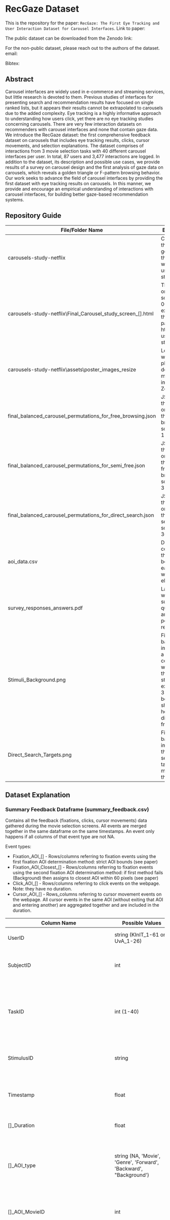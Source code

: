 # RecGaze Dataset 

This is the repository for the paper: `RecGaze: The First Eye Tracking and User Interaction Dataset for Carousel Interfaces`. Link to paper:

The public dataset can be downloaded from the Zenodo link: 

For the non-public dataset, please reach out to the authors of the dataset. email: 

Bibtex:


## Abstract 
Carousel interfaces are widely used in e-commerce and streaming services, but little research is devoted to them. Previous studies of interfaces for presenting search and recommendation results have focused on single ranked lists, but it appears their results cannot be extrapolated to carousels due to the added complexity. Eye tracking is a highly informative approach to understanding how users click, yet there are no eye tracking studies concerning carousels. There are very few interaction datasets on recommenders with carousel interfaces and none that contain gaze data. We introduce the RecGaze dataset: the first comprehensive feedback dataset on carousels that includes eye tracking results, clicks, cursor movements, and selection explanations. The dataset comprises of interactions from 3  movie selection tasks with $40$ different carousel interfaces per user. In total, 87 users and 3,477 interactions are logged. In addition to the dataset, its description and possible use cases, we provide results of a survey on carousel design and the first analysis of gaze data on carousels, which reveals a golden triangle or F-pattern browsing behavior. Our work seeks to advance the field of carousel interfaces by providing the first dataset with eye tracking results on carousels. In this manner, we provide and encourage an empirical understanding of interactions with carousel interfaces, for building better gaze-based recommendation systems.


## Repository Guide
| File/Folder Name | Explanation 
| -------- | -------- | 
| carousels-study-netflix | Contains all the code for generating the carousel webpages used in the study. | 
| carousels-study-netflix\Final_Carousel_study_screen_[].html | The 40 (+1 one test screen called 00 for explaining the study to participants) html screens used in the study. | 
| carousels-study-netflix\assets\poster_images_resize | Location where to place downloaded movie poster images from Zenodo. |
| final_balanced_carousel_permutations_for_free_browsing.json | JSON with the genre ordering of the free-browsing screens from 1 to 30. |
| final_balanced_carousel_permutations_for_semi_free.json | JSON with the genre ordering of the semi-free browsing screens from 31 to 35. |
| final_balanced_carousel_permutations_for_direct_search.json | JSON with the genre ordering of the direct search screens from 36 to 40. |
| aoi_data.csv | Dataframe containing the AOI boxes for each of the webpage elements. |
| survey_responses_answers.pdf | Latex table with all the survey questions and their possible resposnes. |
| Stimuli_Background.png | Fixed stimuli background image that is a to-scale copy of the webpages of the user study extended to 3 pages to be able to show horizontal displacement from swipes.
| Direct_Search_Targets.png | Fixed stimuli background image with the direct search targets marked on the image. |


## Dataset Explanation

### Summary Feedback Dataframe (summary_feedback.csv)

Contains all the feedback (fixations, clicks, cursor movements) data gathered during the movie selection screens. All events are merged together in the same dataframe on the same timestamps. An event only happens if all columns of that event type are not NA. 

Event types:
- Fixation_AOI_[] - Rows/columns referring to fixation events using the first fixation AOI determination method: strict AOI bounds (see paper)
- Fixation_AOI_Closest_[] - Rows/columns referring to fixation events using the second fixation AOI determination method: if first method fails (Background) then assigns to closest AOI within 60 pixels (see paper)
- Click_AOI_[] - Rows/columns referring to click events on the webpage. Note: they have no duration.
- Cursor_AOI_[] - Rows_columns referring to cursor movement events on the webpage. All cursor events in the same AOI (without exiting that AOI and entering another) are aggregated together and are included in the duration. 





| Column Name | Possible Values | Explanation |  
|------------|----------------|-------------|  
| UserID | string (KInIT_1-61 or UvA_1-26) | Institute where the data was gathered, followed by a simple ID for the participant. |  
| SubjectID | int | Identifier assigned to participants in the user study system. Can be ignored for the public dataset. |  
| TaskID | int (1-40)  | Identifier for the screen/task from which data was gathered. 1-30 are the 30 Free-browsing tasks/screens. 31-35 are the 5 Semi-free browsing tasks/screens. And 36-40 are the 5 direct search tasks/screens. |  
| StimulusID | string | The filename of the video screen recording (for use in the non-public dataset). Can be ignored for the public dataset. |  
| Timestamp | float | Timestamp of the event/row in seconds, aligned with the 0:00 start time of the video recording. Data before webpage load and after movie selection is removed. |  
| []_Duration | float | Duration in seconds of the event (e.g., Fixation, Click, Cursor). |  
| []_AOI_type | string (NA, 'Movie', 'Genre', 'Forward', 'Backward', "Background') | Type of the target Area of Interest (AOI). 'Movie' refers to a movie poster, 'Genre' is the genre/topic text, 'Forward' is the right swipe button, 'Backward' is the left swipe button, and 'Background' is background of the webpage or non-AOI. |  
| []_AOI_MovieID | int | If the event targets a movie, this shows the TMDB MovieID (same as `MovieID` in `item_features.csv`). If not, it is NA. |  
| []_AOI_Movie_position_in_carousel | int (1-15) | If targeting a movie, this indicates its position in the carousel (same as `Movie_position_in_carousel` in `item_features.csv`). If not, it is NA. Movies 1-5 are initially shown with the highest ranking (by votes). A forward swipe is required to reach 6-10, another for 11-15, and a third returns to 1-5. Backward swipes move in the opposite direction. |  
| []_AOI_Carousel_position | int (1-10) | If targeting an AOI (Movie, Genre, Forward, Backward) within one of the 10 carousels, this indicates the position of the carousel (same as `Carousel_position` in `item_features.csv`). 1 is the first (topmost) carousel, while 10 is the last. If not targeting a carousel AOI, it is NA. |  
| []_AOI_Carousel_genre | string (NA, 'Action', 'Animation', 'Comedy', 'Crime', 'Drama', 'Fantasy', 'Horror', 'Romance', 'Sci-Fi', 'Thriller') | If targeting an AOI within one of the 10 carousels, this indicates the genre of that carousel (same as `Carousel_genre` in `item_features.csv`). Otherwise, it is NA. |  
| []_AOI_Carousel_genre_is_top_genre | string (NA, 'Not_Top_Genre', 'Top_Genre') | If targeting an AOI within a carousel, this shows whether the carousel’s genre is the user’s top genre (`Top_genre` from `user_features.csv`). Otherwise, it is NA. |  
| []_AOI_Carousel_genre_is_preferred_genre | string (NA, 'Not_Preferred_Genre', 'Preferred_Genre') | If targeting an AOI within a carousel, this shows whether the carousel’s genre is one of the user’s preferred genres (`Preferred_genres` from `user_features.csv`). Otherwise, it is NA. |  
| []_AOI_Carousel_genre_rating | int (1-5) | If targeting an AOI within a carousel, this shows the user’s rating (1 to 5 stars) for the genre (`[]_rating` from `user_features.csv`). Otherwise, it is NA. |  


### Click Feedback Dataframe (click_feedback.csv)
| Column Name | Possible Values | Explanation |  
|------------|----------------|-------------|  
| UserID | string (KInIT_1-61 or UvA_1-26) | Institute where the data was gathered, followed by a simple ID for the participant. |  
| SubjectID | int | Identifier assigned to participants in the user study system. Can be ignored for the public dataset. |  
| TaskID | int (1-40)  | Identifier for the screen/task from which data was gathered. 1-30 are Free-browsing tasks/screens, 31-35 are Semi-free browsing tasks/screens, and 36-40 are Direct search tasks/screens. |  
| StimulusID | string | The filename of the video screen recording (for use in the non-public dataset). Can be ignored for the public dataset. |  
| Timestamp | float | Timestamp of the event/row in seconds, aligned with the 0:00 start time of the video recording. Data before webpage load and after movie selection is removed. |  
| Click_AOI_type | string (NA, 'Movie', 'Genre', 'Forward', 'Backward') | Type of the Area of Interest (AOI) that was clicked. 'Movie' refers to a movie poster, 'Genre' is the genre/topic text, 'Forward' is the right swipe button, and 'Backward' is the left swipe button. |  
| Click_AOI_MovieID | int | If a movie was clicked, this shows the TMDB MovieID (same as `MovieID` in `item_features.csv`). If not, it is NA. |  
| Click_AOI_Movie_position_in_carousel | int (1-15) | If a movie was clicked, this indicates its position in the carousel (same as `Movie_position_in_carousel` in `item_features.csv`). If not, it is NA. |  
| Click_AOI_Carousel_position | int (1-10) | If a click occurred within a carousel (Movie, Genre, Forward, Backward), this indicates the carousel’s position (same as `Carousel_position` in `item_features.csv`). If not, it is NA. |  
| Click_AOI_Carousel_genre | string (NA, 'Action', 'Animation', 'Comedy', 'Crime', 'Drama', 'Fantasy', 'Horror', 'Romance', 'Sci-Fi', 'Thriller') | If a click occurred within a carousel, this indicates the genre of that carousel (same as `Carousel_genre` in `item_features.csv`). Otherwise, it is NA. |  
| Click_AOI_Carousel_genre_is_top_genre | string (NA, 'Not_Top_Genre', 'Top_Genre') | If a click occurred within a carousel, this shows whether the carousel’s genre is the user’s top genre (`Top_genre` from `user_features.csv`). Otherwise, it is NA. |  
| Click_AOI_Carousel_genre_is_preferred_genre | string (NA, 'Not_Preferred_Genre', 'Preferred_Genre') | If a click occurred within a carousel, this shows whether the carousel’s genre is one of the user’s preferred genres (`Preferred_genres` from `user_features.csv`). Otherwise, it is NA. |  
| Click_AOI_Carousel_genre_rating | int (1-5) | If a click occurred within a carousel, this shows the user’s rating (1 to 5 stars) for the genre (`[]_rating` from `user_features.csv`). Otherwise, it is NA. |  
| Movie_Familiarity | string ('I have seen the entire movie', 'I have seen part of the movie', 'I have seen a trailer/clip', 'I have seen another part of the series or version of the movie', 'I have heard of the movie', 'I have never heard of the movie', 'I did not select a movie', 'I selected a movie by accident', 'I don't remember') | The participant's self-reported familiarity with the clicked movie. They were instructed to pick the first true statement.  |  
| Why_Selected | string with all responses together ('Because of the poster', 'Because of the details', 'I already wanted to watch it', 'I want to watch it again or finish it', 'I have enjoyed another part of the series or version of the movie', 'I have been recommended this movie or heard good things about ( ratings, reviews, etc.)', 'I am not sure/ I don't know', 'I did not select a movie', 'I selected a movie by accident', 'I don't remember', Other:_____) | The participant’s self-reported reason for selecting the movie. It is a multiple response question where they can also add free-form resposne through Other:____.|  




### Item Features Dataframe (item_features.csv)

Contains all the information for the movies used to create the carousel screens along with extra data that was not used for the study. 

| Column Name | Possible Values | Explanation |  
| -------- | -------- | -------- |  
| TMDB_id | int | Unique identifier for the movie in TMDB (The Movie Database). |  
| TMDB_title | string | Title of the movie as listed in TMDB. |  
| TMDB_original_language | string | The original language in which the movie was released (e.g., "en" for English, "fr" for French). |  
| TMDB_genres | string with comma seperated Genres ('Action, Animation, Comedy') | Genres associated with the movie. |  
| TMDB_release_date | date (MM-DD-YYYY) | Official release date of the movie. |  
| TMDB_cast | list of strings | Names of the top 3 cast members. |  
| TMDB_overview | string | A brief summary of the movie’s plot. |  
| TMDB_popularity | float | Popularity score assigned by TMDB based on user interactions. |  
| TMDB_rating_avg | float (0-10) | Average user rating on TMDB  |  
| TMDB_rating_count | int | Total number of ratings submitted on TMDB. |  
| TMDB_poster_path | string (URL) | Path to the movie's poster image on TMDB. |  
| TMDB_extraction_date | date (MM-DD-YYYY) | The date when the movie data was extracted from TMDB. |  
| IMDB_id | string | Unique identifier for the movie in IMDB (Internation Movide Database). |  
| IMDB_rating_avg | float (0-10) | Average user rating on IMDB. |  
| IMDB_numVotes | int | Total number of votes for the movie on IMDB. |  
| IMDB_extraction__date | date (MM-DD-YYYY) | The date when the movie data was extracted from IMDB. |  
| TaskID |  int (1-40) | Identifier for the screen/task in which the movie was shown. |  
| Carousel_position | int | Position of the movie in the carousel. |  
| Carousel_genre | string | The genre of the carousel where the movie appears. |  
| MovieID | int | ID for movie in dataset (same as TMDB_id). |  
| Movie_position_in_carousel | int | The position of the movie within the carousel. |  

### User Features Dataframe (user_features.csv)

Contains all the information gathered from the users during the pre-survey, post-survey, and post-selection screens (selection explanations). 


| Column Name | Possible Values | Explanation |  
|------------|----------------|-------------|  
| Pre_survey_timestamp | datetime (MM-DD-YYYY HH:MM) | Timestamp when the pre-survey was completed. |  
| UserID | KInIT_1-61 or UvA_1-26 | Institute where the data was gathered, followed by a simple participant ID. |  
| SubjectIDs | int | Unique IDs assigned to participants in the user study system. |  
| Age | string ('18-19', '20-29', '30-39', '40-49', '60-69') | Participant's age in years. Not included in public dataset. |  
| Gender | string ('Man', 'Woman', 'Non-binary') | Participant's self-reported gender. Not included in public dataset.  |  
| Location | string ('Bratislava', 'Amsterdam') | Country or region of the participant. |  
| First_task | string ('Semi_free_direct_search', 'Free_browsing') | First assigned task in the study. |  
| Netflix_user | string ('Yes', 'No') | Indicates if the participant has used Netflix or a similar streaming service before. |  
| Netflix_usage | string ('Every day', '5 or more times per week', '3-4 times per week', '1-2 times per week', '1-2 times per month') | Frequency of Netflix usage. |  
| Movie_watching_frequency | string ('Every day', '5 or more times per week', '3-4 times per week', '1-2 times per week', '1-2 times per month')  | How often the participant watches movies (in any format even those outside of streaming services). |  
| Top_genre | string | Participant’s top favorite movie genre. |  
| Preferred_genres | string with comma seperated Genres ('Action, Animation, Comedy') | Genres the participant prefers. |  
| Action_rating | string ('1 star - Awful', '2 stars - Poor', '3 stars - Ok', '4 stars - Good', '5 stars - Must Watch') | Rating given by the user for the Action genre. |  
| Animation_rating | string ('1 star - Awful', '2 stars - Poor', '3 stars - Ok', '4 stars - Good', '5 stars - Must Watch') | Rating given by the user for the Animation genre. |  
| Comedy_rating | string ('1 star - Awful', '2 stars - Poor', '3 stars - Ok', '4 stars - Good', '5 stars - Must Watch') | Rating given by the user for the Comedy genre. |  
| Crime_rating | string ('1 star - Awful', '2 stars - Poor', '3 stars - Ok', '4 stars - Good', '5 stars - Must Watch') | Rating given by the user for the Crime genre. |  
| Drama_rating | string ('1 star - Awful', '2 stars - Poor', '3 stars - Ok', '4 stars - Good', '5 stars - Must Watch')' | Rating given by the user for the Drama genre. |  
| Fantasy_rating | string ('1 star - Awful', '2 stars - Poor', '3 stars - Ok', '4 stars - Good', '5 stars - Must Watch') | Rating given by the user for the Fantasy genre. |  
| Horror_rating | string ('1 star - Awful', '2 stars - Poor', '3 stars - Ok', '4 stars - Good', '5 stars - Must Watch') | Rating given by the user for the Horror genre. |  
| Romance_rating | string ('1 star - Awful', '2 stars - Poor', '3 stars - Ok', '4 stars - Good', '5 stars - Must Watch') | Rating given by the user for the Romance genre. |  
| Sci-Fi_rating | string ('1 star - Awful', '2 stars - Poor', '3 stars - Ok', '4 stars - Good', '5 stars - Must Watch')' | Rating given by the user for the Sci-Fi genre. |  
| Thriller_rating | string ('1 star - Awful', '2 stars - Poor', '3 stars - Ok', '4 stars - Good', '5 stars - Must Watch') | Rating given by the user for the Thriller genre. |  
| Topic_genre | string ('Helpful', 'Very helpful', 'Unhelpful', 'Neutral','Very unhelpful', 'I do not know') | Rating for genre-based topics. Not included in public dataset. |  
| Topic_content | string ('Helpful', 'Very helpful', 'Unhelpful', 'Neutral','Very unhelpful', 'I do not know') | Rating for content-based topics. Not included in public dataset. |  
| Topic_personalized | string ('Helpful', 'Very helpful', 'Unhelpful', 'Neutral','Very unhelpful', 'I do not know') | Rating for personalized topics. Not included in public dataset. |  
| Topic_itemBased | string ('Helpful', 'Very helpful', 'Unhelpful', 'Neutral','Very unhelpful', 'I do not know') | Rating for item-based topics. Not included in public dataset. |  
| Topic_userBased | string ('Helpful', 'Very helpful', 'Unhelpful', 'Neutral','Very unhelpful', 'I do not know') | Rating for user-based topics. Not included in public dataset. |  
| Topic_expertBased | string ('Helpful', 'Very helpful', 'Unhelpful', 'Neutral','Very unhelpful', 'I do not know') | Rating for expert-based topics. Not included in public dataset. |  
| Topic_regionalTop | string ('Helpful', 'Very helpful', 'Unhelpful', 'Neutral','Very unhelpful', 'I do not know') | Rating for regional top topics. Not included in public dataset. |  
| Topic_globalTop | string ('Helpful', 'Very helpful', 'Unhelpful', 'Neutral','Very unhelpful', 'I do not know') | Rating for global top topics. Not included in public dataset. |  
| Topic_temporal | string ('Helpful', 'Very helpful', 'Unhelpful', 'Neutral','Very unhelpful', 'I do not know') | Rating for time-based topics. Not included in public dataset. |  
| Topic_exclusive | string ('Helpful', 'Very helpful', 'Unhelpful', 'Neutral','Very unhelpful', 'I do not know') | Rating for exclusive topics. Not included in public dataset. |  
| MAX_Q1 | int (1-7) | Score for question 1 of the Brief Maximization Scale. |  
| MAX_Q2 | int (1-7) | Score for question 2 of the Brief Maximization Scale. |  
| MAX_Q3 | int (1-7) | Score for question 3 of the Brief Maximization Scale. |  
| MAX_Q4 | int (1-7) | Score for question 4 of the Brief Maximization Scale. |  
| MAX_Q5 | int (1-7) | Score for question 5 of the Brief Maximization Scale. |  
| MAX_Q6 | int (1-7) | Score for question 6 of the Brief Maximization Scale. |  
| TaskID_[]_Why_Selected | string with all responses together ('Because of the poster', 'Because of the details', 'I already wanted to watch it', 'I want to watch it again or finish it', 'I have enjoyed another part of the series or version of the movie', 'I have been recommended this movie or heard good things about ( ratings, reviews, etc.)', 'I am not sure/ I don't know', 'I did not select a movie', 'I selected a movie by accident', 'I don't remember', Other:_____) | The participant’s self-reported reason for selecting the movie for a certain TaskID. It is a multiple response question where they can also add free-form resposne through Other:____.|  
| TaskID_[]_Movie_Familiarity | string ('I have seen the entire movie', 'I have seen part of the movie', 'I have seen a trailer/clip', 'I have seen another part of the series or version of the movie', 'I have heard of the movie', 'I have never heard of the movie', 'I did not select a movie', 'I selected a movie by accident', 'I don't remember') | The participant's self-reported familiarity with the clicked movie for a certain TaskID. They were instructed to pick the first true statement.  |
| Post_survey_timestamp | datetime (MM-DD-YYYY HH:MM) | Timestamp when the post-survey was completed. |  
| Overwhelmed_by_genres | string ('Yes, I felt overwhelmed', 'No, I did not feel overwhelmed.') | Whether the participant felt overwhelmed by the number of genres. |  
| Enough_genres_to_decide | string ('Yes, the amount of genres was sufficient.', 'No, I would have liked to see an additional 1-2 genres.', 'No, I would have liked to see an additional 3-4 genres.', 'No, I would have liked to see an additional 5 or more genres.') | Whether the participant felt they had enough genres to make a decision. |  
| Overwhelmed_by_movies | string ('Yes, I felt overwhelmed', 'No, I did not feel overwhelmed.') | Whether the participant felt overwhelmed by the number of movies. |  
| Enough_movies_to_decide | string ('Yes, the amount of movies was sufficient.', 'No, I would have liked another 1-2 sets of movies in each genre (5-10 movies total).', 'No, I would have liked another 3-4 sets of movies in each genre (15-20 movies total).', 'No, I would have liked another 5 or more sets of movies in each genre (25+ movies)' | Whether the participant felt they had enough movies to decide. |  
| Other_carousel_topics | string ('No, genres were sufficient.', 'Yes, in addition to the genres carousels.', 'Yes, replacing some of the genre carousels.') | Any additional topics the participant would like in the carousel. |  
| Comments_suggestions | string | Open-ended feedback from the participant on improving the carousel interface. |  
| Customize_interface | string ("I'm not sure", 'Yes, I would customize my homepage', 'No, I would not customize my homepage') | Whether the participant wants to customize the interface. |  
| FreeBrowsing_experience_rating | int (1-10) | User rating of the free browsing experience. |  
| Tiredness_level | string ('Not exhausted at all', 'Slightly exhausted', 'Somewhat exhausted', 'Exhausted','Very exhausted') | How tired the participant felt after copmletion of the study. |  
| Distance_eyes_center_screen | float (cm) | Approximate distance from the participant’s eyes to the center of the screen. |  
| Speed_reminder | string (NA, 'Only after first 10', 'Only after 2nd 10 (20 screens)') | Whether the participant received a speed reminder and when it happened. |  


## Missing or Erroneous Data
The following UserIDs and TaskIDs are the screens where we found that the participant failed to complete the direct search tasks:

KINIT_18 {38}

KINIT_21 {38}

KINIT_28 {36, 37, 39}

KINIT_46 {36} 

KINIT_61 {38}

The following UserIDs and TaskIDs are the screens where a participant did select a movie in the free-browsing or semi-free browsing task, but the final movie selection click is missing from the data:

KINIT_21 {18}

KINIT_51 {3}

UvA_4 {20}



